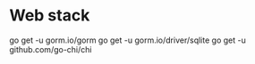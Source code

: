 

# Web stack
go get -u gorm.io/gorm
go get -u gorm.io/driver/sqlite
go get -u github.com/go-chi/chi

